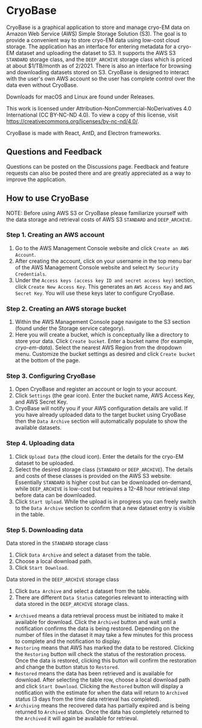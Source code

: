 # CryoBase

CryoBase is a graphical application to store and manage cryo-EM data on Amazon Web Service (AWS) Simple Storage Solution (S3). The goal is to provide a convenient way to store cryo-EM data using low-cost cloud storage. The application has an interface for entering metadata for a cryo-EM dataset and uploading the dataset to S3. It supports the AWS S3 `STANDARD` storage class, and the `DEEP_ARCHIVE` storage class which is priced at about $1/TB/month as of 2/2021. There is also an interface for browsing and downloading datasets stored on S3. CryoBase is designed to interact with the user's own AWS account so the user has complete control over the data even without CryoBase. 

Downloads for macOS and Linux are found under Releases.

This work is licensed under Attribution-NonCommercial-NoDerivatives 4.0 International (CC BY-NC-ND 4.0). To view a copy of this license, visit https://creativecommons.org/licenses/by-nc-nd/4.0/.

CryoBase is made with React, AntD, and Electron frameworks.

## Questions and Feedback
Questions can be posted on the Discussions page. Feedback and feature requests can also be posted there and are greatly appreciated as a way to improve the application.

## How to use CryoBase
NOTE: Before using AWS S3 or CryoBase please familiarize yourself with the data storage and retrieval costs of AWS S3 `STANDARD` and `DEEP_ARCHIVE`.

### Step 1. Creating an AWS account
1. Go to the AWS Management Console website and click `Create an AWS Account`.
2. After creating the account, click on your username in the top menu bar of the AWS Management Console website and select `My Security Credentials`.
3. Under the `Access keys (access key ID and secret access key)` section, click `Create New Access Key`. This generates an `AWS Access Key` and `AWS Secret Key`. You will use these keys later to configure CryoBase.

### Step 2. Creating an AWS storage bucket
1. Within the AWS Management Console page navigate to the S3 section (found under the Storage service category).
2. Here you will create a bucket, which is conceptually like a directory to store your data. Click `Create bucket`. Enter a bucket name (for example, *cryo-em-data*). Select the nearest AWS Region from the dropdown menu. Customize the bucket settings as desired and click `Create bucket` at the bottom of the page.

### Step 3. Configuring CryoBase
1. Open CryoBase and register an account or login to your account.
2. Click `Settings` (the gear icon). Enter the bucket name, AWS Access Key, and AWS Secret Key.
3. CryoBase will notify you if your AWS configuration details are valid. If you have already uploaded data to the target bucket using CryoBase then the `Data Archive` section will automatically populate to show the available datasets.

### Step 4. Uploading data
1. Click `Upload Data` (the cloud icon). Enter the details for the cryo-EM dataset to be uploaded.
2. Select the desired storage class (`STANDARD` or `DEEP_ARCHIVE`). The details and costs of these classes is provided on the AWS S3 website. Essentially `STANDARD` is higher cost but can be downloaded on-demand, while `DEEP_ARCHIVE` is low-cost but requires a 12-48 hour retrieval step before data can be downloaded.
3. Click `Start Upload`. While the upload is in progress you can freely switch to the `Data Archive` section to confirm that a new dataset entry is visible in the table.

### Step 5. Downloading data
Data stored in the `STANDARD` storage class
1. Click `Data Archive` and select a dataset from the table.
2. Choose a local download path.
3. Click `Start Download`.

Data stored in the `DEEP_ARCHIVE` storage class
1. Click `Data Archive` and select a dataset from the table.
2. There are different `Data Status` categories relevant to interacting with data stored in the `DEEP_ARCHIVE` storage class.
* `Archived` means a data retrieval process must be initiated to make it available for download. Click the `Archived` button and wait until a notification confirms the data is being restored. Depending on the number of files in the dataset it may take a few minutes for this process to complete and the notification to display.
* `Restoring` means that AWS has marked the data to be restored. Clicking the `Restoring` button will check the status of the restoration process. Once the data is restored, clicking this button will confirm the restoration and change the button status to `Restored`.
* `Restored` means the data has been retrieved and is available for download. After selecting the table row, choose a local download path and click `Start Download`. Clicking the `Restored` button will display a notification with the estimate for when the data will return to `Archived` status (3 days from the time data retrieval has completed).
* `Archiving` means the recovered data has partially expired and is being returned to `Archived` status. Once the data has completely returned to the `Archived` it will again be available for retrieval.

